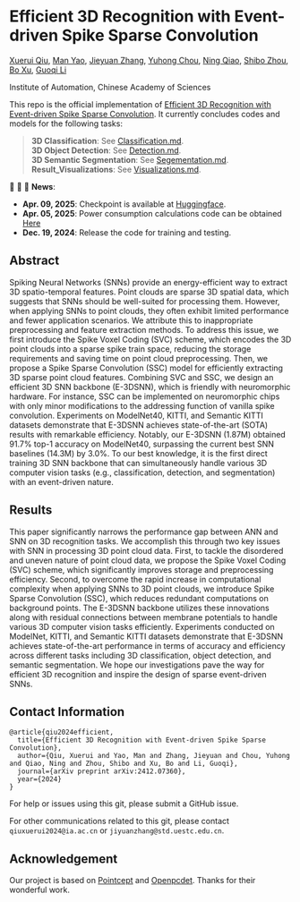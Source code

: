 # Efficient 3D Recognition with Event-driven Spike Sparse Convolution

[Xuerui Qiu](https://scholar.google.com/citations?user=bMwW4e8AAAAJ&hl=zh-CN), [Man Yao](https://scholar.google.com/citations?user=eE4vvp0AAAAJ), [Jieyuan Zhang](https://scholar.google.com/citations?user=c8Qww6YAAAAJ&hl=zh-CN&oi=sra), [Yuhong Chou](https://scholar.google.com/citations?user=8CpWM4cAAAAJ&hl=zh-CN&oi=ao), [Ning Qiao](), [Shibo Zhou](), [Bo Xu](), [Guoqi Li](https://scholar.google.com/citations?user=qCfE--MAAAAJ&)

Institute of Automation, Chinese Academy of Sciences

This repo is the official implementation of [ Efficient 3D Recognition with Event-driven Spike Sparse Convolution](https://arxiv.org/abs/2412.07360). It currently concludes codes and models for the following tasks:

> **3D Classification**: See [Classification.md](/classify_seg/readme.md).\
> **3D Object Detection**: See [Detection.md](/det/Readme.md).\
> **3D Semantic Segmentation**: See [Segementation.md](/classify_seg/readme.md). \
> **Result_Visualizations**:  See [Visualizations.md](/Result_Visualizations/README.md).


:rocket:  :rocket:  :rocket: **News**:
- **Apr. 09, 2025**: Checkpoint is available at [Huggingface](https://huggingface.co/Xuerui123/E-3DSNN).
- **Apr. 05, 2025**: Power consumption calculations code can be obtained [Here](energy_calculate.py)
- **Dec. 19, 2024**: Release the code for training and testing.

## Abstract
Spiking Neural Networks (SNNs) provide an energy-efficient way to extract 3D spatio-temporal features. Point clouds are sparse 3D spatial data, which suggests that SNNs should be well-suited for processing them. However, when applying SNNs to point clouds, they often exhibit limited performance and fewer application scenarios. We attribute this to inappropriate preprocessing and feature extraction methods. To address this issue, we first introduce the Spike Voxel Coding (SVC) scheme, which encodes the 3D point clouds into a sparse spike train space, reducing the storage requirements and saving time on point cloud preprocessing. Then, we propose a Spike Sparse Convolution (SSC) model for efficiently extracting 3D sparse point cloud features. Combining SVC and SSC, we design an efficient 3D SNN backbone (E-3DSNN), which is friendly with neuromorphic hardware. For instance, SSC can be implemented on neuromorphic chips with only minor modifications to the addressing function of vanilla spike convolution. Experiments on ModelNet40, KITTI, and Semantic KITTI datasets demonstrate that E-3DSNN achieves state-of-the-art (SOTA) results with remarkable efficiency. Notably, our E-3DSNN (1.87M) obtained 91.7\% top-1 accuracy on ModelNet40, surpassing the current best SNN baselines (14.3M) by 3.0\%. To our best knowledge, it is the first direct training 3D SNN backbone that can simultaneously handle various 3D computer vision tasks (e.g., classification, detection, and segmentation) with an event-driven nature.


## Results
This paper significantly narrows the performance gap between ANN and SNN on 3D recognition tasks. We accomplish this through two key issues with SNN in processing 3D point cloud data. First, to tackle the disordered and uneven nature of point cloud data, we propose the Spike Voxel Coding (SVC) scheme, which significantly improves storage and preprocessing efficiency. Second, to overcome the rapid increase in computational complexity when applying SNNs to 3D point clouds, we introduce Spike Sparse Convolution (SSC), which reduces redundant computations on background points.  The E-3DSNN backbone utilizes these innovations along with residual connections between membrane potentials to handle various 3D computer vision tasks efficiently. Experiments conducted on ModelNet, KITTI, and Semantic KITTI datasets demonstrate that E-3DSNN achieves state-of-the-art performance in terms of accuracy and efficiency across different tasks including 3D classification, object detection, and semantic segmentation. We hope our investigations pave the way for efficient 3D recognition and inspire the design of sparse event-driven SNNs.



## Contact Information

```
@article{qiu2024efficient,
  title={Efficient 3D Recognition with Event-driven Spike Sparse Convolution},
  author={Qiu, Xuerui and Yao, Man and Zhang, Jieyuan and Chou, Yuhong and Qiao, Ning and Zhou, Shibo and Xu, Bo and Li, Guoqi},
  journal={arXiv preprint arXiv:2412.07360},
  year={2024}
}
```

For help or issues using this git, please submit a GitHub issue.

For other communications related to this git, please contact `qiuxuerui2024@ia.ac.cn` or `jiyuanzhang@std.uestc.edu.cn`.

## Acknowledgement
Our project is based on [Pointcept](https://github.com/Pointcept/Pointcept) and [Openpcdet](https://github.com/open-mmlab/OpenPCDet). Thanks for their wonderful work.
